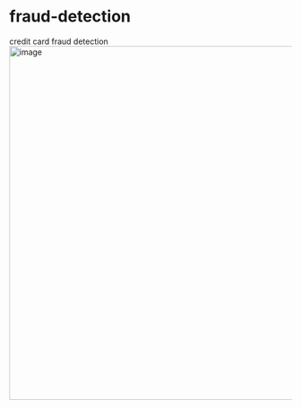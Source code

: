 # fraud-detection
credit card fraud detection
<img width="631" alt="image" src="https://github.com/ankykong/fraud-detection/assets/38927181/d797123c-55f0-4978-9b09-8888dbeb9ed2">
